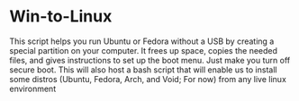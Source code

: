 # Win-to-Linux
This script helps you run Ubuntu or Fedora without a USB by creating a special partition on your computer. It frees up space, copies the needed files, and gives instructions to set up the boot menu. Just make you turn off secure boot. This will also host a bash script that will enable us to install some distros (Ubuntu, Fedora, Arch, and Void; For now) from any live linux environment
